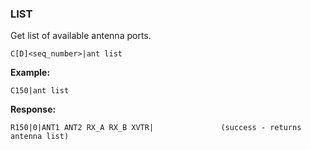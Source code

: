 ### LIST

Get list of available antenna ports.

```
C[D]<seq_number>|ant list
```

**Example:**
```
C150|ant list
```

**Response:**
```
R150|0|ANT1 ANT2 RX_A RX_B XVTR|               (success - returns antenna list)
```